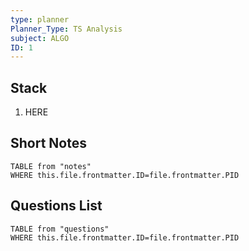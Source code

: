 ```yaml
---
type: planner
Planner_Type: TS Analysis
subject: ALGO
ID: 1
---
```


## Stack
1. HERE

## Short Notes
```dataview
TABLE from "notes"
WHERE this.file.frontmatter.ID=file.frontmatter.PID
```

## Questions List
```dataview
TABLE from "questions"
WHERE this.file.frontmatter.ID=file.frontmatter.PID
```